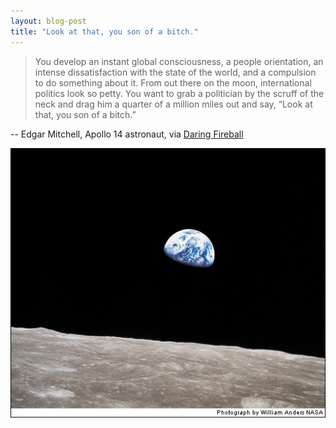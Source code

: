 ```yaml
--- 
layout: blog-post
title: "Look at that, you son of a bitch."
---
```


> You develop an instant global consciousness, a people orientation, an intense
> dissatisfaction with the state of the world, and a compulsion to do something
> about it. From out there on the moon, international politics look so petty. 
> You want to grab a politician by the scruff of the neck and drag him a quarter 
> of a million miles out and say, “Look at that, you son of a bitch.”

-- Edgar Mitchell, Apollo 14 astronaut, via [Daring Fireball](http://daringfireball.net/linked/2011/07/25/mitchell-son-of-a-bitch)

![Earth from Apollo 14](/assets/img/earth-from-apollo-141.jpeg)